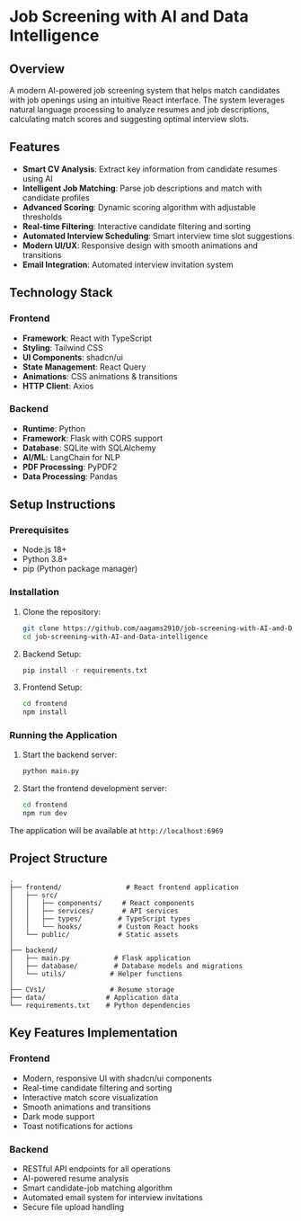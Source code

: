 # Job Screening with AI and Data Intelligence

## Overview
A modern AI-powered job screening system that helps match candidates with job openings using an intuitive React interface. The system leverages natural language processing to analyze resumes and job descriptions, calculating match scores and suggesting optimal interview slots.

## Features
- **Smart CV Analysis**: Extract key information from candidate resumes using AI
- **Intelligent Job Matching**: Parse job descriptions and match with candidate profiles
- **Advanced Scoring**: Dynamic scoring algorithm with adjustable thresholds
- **Real-time Filtering**: Interactive candidate filtering and sorting
- **Automated Interview Scheduling**: Smart interview time slot suggestions
- **Modern UI/UX**: Responsive design with smooth animations and transitions
- **Email Integration**: Automated interview invitation system

## Technology Stack
### Frontend
- **Framework**: React with TypeScript
- **Styling**: Tailwind CSS
- **UI Components**: shadcn/ui
- **State Management**: React Query
- **Animations**: CSS animations & transitions
- **HTTP Client**: Axios

### Backend
- **Runtime**: Python
- **Framework**: Flask with CORS support
- **Database**: SQLite with SQLAlchemy
- **AI/ML**: LangChain for NLP
- **PDF Processing**: PyPDF2
- **Data Processing**: Pandas

## Setup Instructions

### Prerequisites
- Node.js 18+
- Python 3.8+
- pip (Python package manager)

### Installation

1. Clone the repository:
   ```bash
   git clone https://github.com/aagams2910/job-screening-with-AI-and-Data-intelligence.git
   cd job-screening-with-AI-and-Data-intelligence
   ```

2. Backend Setup:
   ```bash
   pip install -r requirements.txt
   ```

3. Frontend Setup:
   ```bash
   cd frontend
   npm install
   ```

### Running the Application

1. Start the backend server:
   ```bash
   python main.py
   ```

2. Start the frontend development server:
   ```bash
   cd frontend
   npm run dev
   ```

The application will be available at `http://localhost:6969`

## Project Structure
```
.
├── frontend/                # React frontend application
│   ├── src/
│   │   ├── components/     # React components
│   │   ├── services/       # API services
│   │   ├── types/         # TypeScript types
│   │   └── hooks/         # Custom React hooks
│   └── public/            # Static assets
│
├── backend/
│   ├── main.py           # Flask application
│   ├── database/         # Database models and migrations
│   └── utils/           # Helper functions
│
├── CVs1/                # Resume storage
├── data/               # Application data
└── requirements.txt    # Python dependencies
```

## Key Features Implementation

### Frontend
- Modern, responsive UI with shadcn/ui components
- Real-time candidate filtering and sorting
- Interactive match score visualization
- Smooth animations and transitions
- Dark mode support
- Toast notifications for actions

### Backend
- RESTful API endpoints for all operations
- AI-powered resume analysis
- Smart candidate-job matching algorithm
- Automated email system for interview invitations
- Secure file upload handling


